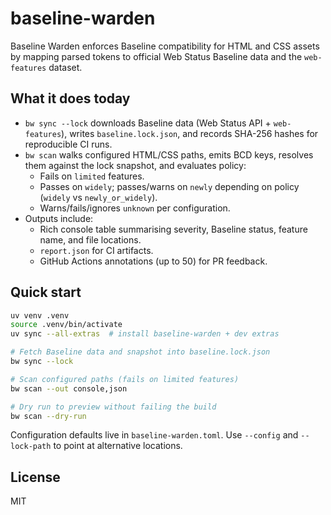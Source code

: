 # baseline-warden

Baseline Warden enforces Baseline compatibility for HTML and CSS assets by mapping parsed tokens to official Web Status Baseline data and the `web-features` dataset.

## What it does today

- `bw sync --lock` downloads Baseline data (Web Status API + `web-features`), writes `baseline.lock.json`, and records SHA-256 hashes for reproducible CI runs.
- `bw scan` walks configured HTML/CSS paths, emits BCD keys, resolves them against the lock snapshot, and evaluates policy:
  - Fails on `limited` features.
  - Passes on `widely`; passes/warns on `newly` depending on policy (`widely` vs `newly_or_widely`).
  - Warns/fails/ignores `unknown` per configuration.
- Outputs include:
  - Rich console table summarising severity, Baseline status, feature name, and file locations.
  - `report.json` for CI artifacts.
  - GitHub Actions annotations (up to 50) for PR feedback.

## Quick start

```bash
uv venv .venv
source .venv/bin/activate
uv sync --all-extras  # install baseline-warden + dev extras

# Fetch Baseline data and snapshot into baseline.lock.json
bw sync --lock

# Scan configured paths (fails on limited features)
bw scan --out console,json

# Dry run to preview without failing the build
bw scan --dry-run
```

Configuration defaults live in `baseline-warden.toml`. Use `--config` and `--lock-path` to point at alternative locations.

## License

MIT
